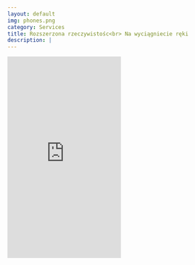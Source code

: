 ```yaml
---
layout: default
img: phones.png
category: Services
title: Rozszerzona rzeczywistośc<br> Na wyciągniecie ręki
description: |
---
```

<iframe src="https://player.vimeo.com/video/464739135" width="256" height="455" frameborder="0" allow="autoplay; fullscreen" allowfullscreen></iframe>